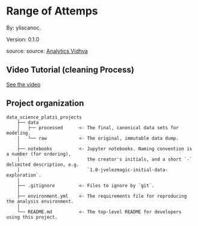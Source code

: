 # Range of Attemps

By: yliscanoc.

Version: 0.1.0

source: source: [Analytics Vidhya](https://datahack.analyticsvidhya.com/contest/practice-problem-recommendation-engine/#ProblemStatement)

## Video Tutorial (cleaning Process)
<a href="https://youtu.be/wKXctcdKGu4" target="_blank">See the video</a>

## Project organization

    data_science_platzi_projects
        ├── data
        │   ├── processed      <- The final, canonical data sets for modeling.
        │   └── raw            <- The original, immutable data dump.
        │
        ├── notebooks          <- Jupyter notebooks. Naming convention is a number (for ordering),
        │                         the creator's initials, and a short `-` delimited description, e.g.
        │                         `1.0-jvelezmagic-initial-data-exploration`.
        │
        ├── .gitignore         <- Files to ignore by `git`.
        │
        ├── environment.yml    <- The requirements file for reproducing the analysis environment.
        │
        └── README.md          <- The top-level README for developers using this project.
